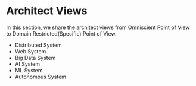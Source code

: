 # Architect Views

In this section, we share the architect views from Omniscient Point of View to Domain Restricted(Specific) Point of View.

+ Distributed System
+ Web System
+ Big Data System
+ AI System
+ ML System
+ Autonomous System

